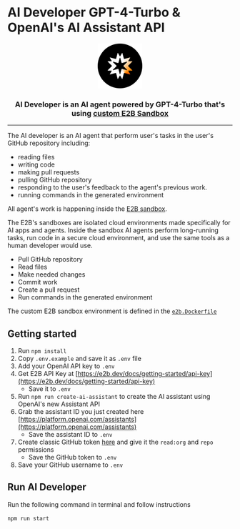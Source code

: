 # AI Developer GPT-4-Turbo & OpenAI's AI Assistant API
<p align="center">
  <img width="100" src="/img/logo-circle.png" alt="e2b logo">
</p>

<h3 align="center">
  AI Developer is an AI agent powered by GPT-4-Turbo that's using <a href="https://e2b.dev/docs">custom E2B Sandbox</a>
</h3>

---

The AI developer is an AI agent that perform user's tasks in the user's GitHub repository including:
- reading files
- writing code
- making pull requests
- pulling GitHub repository
- responding to the user's feedback to the agent's previous work.
- running commands in the generated environment

All agent's work is happening inside the [E2B sandbox](https://e2b.dev/docs).

The E2B's sandboxes are isolated cloud environments made specifically for AI apps and agents. Inside the sandbox AI agents perform long-running tasks, run code in a secure cloud environment, and use the same tools as a human developer would use.

- Pull GitHub repository
- Read files
- Make needed changes
- Commit work
- Create a pull request
- Run commands in the generated environment

The custom E2B sandbox environment is defined in the [`e2b.Dockerfile`](./e2b.Dockerfile)

## Getting started
1. Run `npm install`
1. Copy `.env.example` and save it as `.env` file
1. Add your OpenAI API key to `.env`
1. Get E2B API Key at [https://e2b.dev/docs/getting-started/api-key](https://e2b.dev/docs/getting-started/api-key)
    - Save it to `.env`
1. Run `npm run create-ai-assistant` to create the AI assistant using OpenAI's new Assistant API
1. Grab the assistant ID you just created here [https://platform.openai.com/assistants](https://platform.openai.com/assistants)
    - Save the assistant ID to `.env`
1. Create classic GitHub token [here](https://github.com/settings/tokens) and give it the `read:org` and `repo` permissions
    - Save the GitHub token to `.env`
1. Save your GitHub username to `.env`

## Run AI Developer

Run the following command in terminal and follow instructions
```bash
npm run start
```